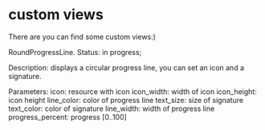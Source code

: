 # custom views
There are you can find some custom views:)

RoundProgressLine.
Status: in progress;

Description: displays a circular progress line, you can set an icon and a signature.

Parameters: 
  icon: resource with icon
  icon_width: width of icon
  icon_height: icon height
  line_color: color of progress line
  text_size: size of signature
  text_color: color of signature
  line_width: width of progress line
  progress_percent: progress [0..100]
